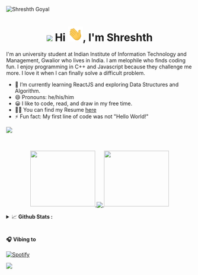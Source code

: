 ![Shreshth Goyal](https://pbs.twimg.com/profile_banners/1363801851326386178/1628065570/1500x500)
<h1 align="center">  <a target="_blank">
    <img src="https://github.com/PulkitSinghDev/PulkitSinghDev/blob/main/Earth.gif" width="24px" style="max-width:100%;">
  </a> Hi <img src="https://raw.githubusercontent.com/ABSphreak/ABSphreak/master/gifs/Hi.gif" width="40px" />, I'm Shreshth</h1>

I'm an university student at Indian Institute of Information Technology and Management, Gwalior who lives in India. I am melophile who finds coding fun. I enjoy programming in C++ and Javascript because they challenge me more. I love it when I can finally solve a difficult problem.

- 🌱 I’m currently learning ReactJS and exploring Data Structures and Algorithm.
- 😄 Pronouns: he/his/him
- 😀 I like to code, read, and draw in my free time.
- 👨‍💼 You can find my Resume [here](https://drive.google.com/file/d/1bFe23gB5DFrCQkYVAlV35HzPpoKm4Ec9/view?usp=sharing)
- ⚡ Fun fact: My first line of code was not "Hello World!"

![](https://komarev.com/ghpvc/?username=shreshthgoyal&color=red)

<br>

<p align="center">
  <a href="https://github.com/PulkitSinghDev">
    <img height="150" width="175" src="https://github.com/PulkitSinghDev/PulkitSinghDev/blob/main/left.png">
    <img align="center" src="
https://github-readme-streak-stats.herokuapp.com?user=shreshthgoyal&theme=dark&hide_border=true&background=000000"/>
    <img height="150" width="175" src="https://github.com/PulkitSinghDev/PulkitSinghDev/blob/main/right.png">
  </a>
</p>

<details close="">
<summary>
  <g-emoji class="g-emoji" alias="chart_with_upwards_trend" fallback-src="https://github.githubassets.com/images/icons/emoji/unicode/1f4c8.png">📈</g-emoji> 
  <strong>Github Stats : </strong>
</summary>
<br>
  
<p align="center">
<a href="https://github.com/shreshthgoyal">
  <img width="65%" src="https://github-readme-stats.vercel.app/api?username=shreshthgoyal&show_icons=true&theme=tokyonight" />
  <img width="31%" src="https://github-readme-stats.vercel.app/api/top-langs/?username=shreshthgoyal&count_private=true&theme=tokyonight" />
</a>
</p>
</details>
<br>

#### 🎧 Vibing to
[![Spotify](https://github-readme-remake.vercel.app/api/spotify)](https://open.spotify.com/user/mr5jgbqp3jw221j271iz2nix9)

![](https://github.com/PulkitSinghDev/PulkitSinghDev/blob/main/footer.png)
